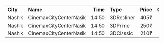 | City   | Name                   |  Time | Type       | Price | Capacity | Booked |
| :----- | :--------------------- | ----: | :--------- | ----: | -------: | -----: |
| Nashik | CinemaxCityCenterNasik | 14:50 | 3DRecliner |  405₹ |       17 |      0 |
| Nashik | CinemaxCityCenterNasik | 14:50 | 3DPrime    |  250₹ |       67 |      2 |
| Nashik | CinemaxCityCenterNasik | 14:50 | 3DClassic  |  210₹ |       17 |      5 |